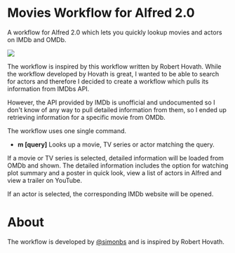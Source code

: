 Movies Workflow for Alfred 2.0
======================
A workflow for Alfred 2.0 which lets you quickly lookup movies and actors on IMDb and OMDb.

![](http://f.cl.ly/items/3W2E0W2S2I3o0H0j3r0l/alfred-movies-workflow.png)

The workflow is inspired by this workflow written by Robert Hovath. While the workflow developed by Hovath is great, I wanted to be able to search for actors and therefore I decided to create a workflow which pulls its information from IMDbs API.

However, the API provided by IMDb is unofficial and undocumented so I don't know of any way to pull detailed information from them, so I ended up retrieving information for a specific movie from OMDb.

The workflow uses one single command.

- **m [query]** Looks up a movie, TV series or actor matching the query.

If a movie or TV series is selected, detailed information will be loaded from OMDb and shown. The detailed information includes the option for watching plot summary and a poster in quick look, view a list of actors in Alfred and view a trailer on YouTube.

If an actor is selected, the corresponding IMDb website will be opened.

About
===
The workflow is developed by [@simonbs](http://twitter.com/simonbs/) and is inspired by Robert Hovath.